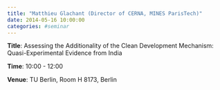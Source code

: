 ```yaml
---
title: "Matthieu Glachant (Director of CERNA, MINES ParisTech)"
date: 2014-05-16 10:00:00
categories: #seminar
---
```


**Title**: Assessing the Additionality of the Clean Development Mechanism: Quasi-Experimental Evidence from India  

**Time**: 10:00 - 12:00  

**Venue**: TU Berlin, Room H 8173, Berlin
